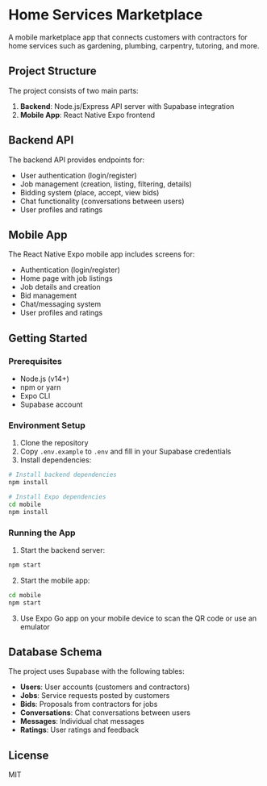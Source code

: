# Home Services Marketplace

A mobile marketplace app that connects customers with contractors for home services such as gardening, plumbing, carpentry, tutoring, and more.

## Project Structure

The project consists of two main parts:

1. **Backend**: Node.js/Express API server with Supabase integration
2. **Mobile App**: React Native Expo frontend

## Backend API

The backend API provides endpoints for:

- User authentication (login/register)
- Job management (creation, listing, filtering, details)
- Bidding system (place, accept, view bids)
- Chat functionality (conversations between users)
- User profiles and ratings

## Mobile App

The React Native Expo mobile app includes screens for:

- Authentication (login/register)
- Home page with job listings
- Job details and creation
- Bid management
- Chat/messaging system
- User profiles and ratings

## Getting Started

### Prerequisites

- Node.js (v14+)
- npm or yarn
- Expo CLI
- Supabase account

### Environment Setup

1. Clone the repository
2. Copy `.env.example` to `.env` and fill in your Supabase credentials
3. Install dependencies:

```bash
# Install backend dependencies
npm install

# Install Expo dependencies
cd mobile
npm install
```

### Running the App

1. Start the backend server:

```bash
npm start
```

2. Start the mobile app:

```bash
cd mobile
npm start
```

3. Use Expo Go app on your mobile device to scan the QR code or use an emulator

## Database Schema

The project uses Supabase with the following tables:

- **Users**: User accounts (customers and contractors)
- **Jobs**: Service requests posted by customers
- **Bids**: Proposals from contractors for jobs
- **Conversations**: Chat conversations between users
- **Messages**: Individual chat messages
- **Ratings**: User ratings and feedback

## License

MIT
